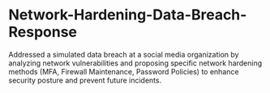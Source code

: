 # Network-Hardening-Data-Breach-Response
Addressed a simulated data breach at a social media organization by analyzing network vulnerabilities and proposing specific network hardening methods (MFA, Firewall Maintenance, Password Policies) to enhance security posture and prevent future incidents.
